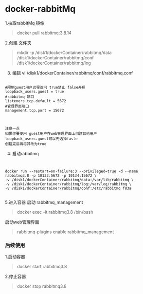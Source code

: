 #  docker-rabbitMq

1.拉取rabbitMq 镜像

>docker pull rabbitmq:3.8.14

2.创建 文件夹

>mkdir -p /disk1/dockerContainer/rabbitmq/data /disk1/dockerContainer/rabbitmq/conf /disk1/dockerContainer/rabbitmq/log


3. 编辑 vi /disk1/dockerContainer/rabbitmq/conf/rabbitmq.conf 

```

#限制guest用户远程访问 true禁止 false开启
loopback_users.guest = true
#rabbitmq 端口
listeners.tcp.default = 5672
#管理界面端口
management.tcp.port = 15672
                        


```

	注意一点 
	如果你要使用 guest用户在web管理界面上创建其他用户
	loopback_users.guest可以先选择fasle
	创建完后再将其改为true


4. 启动rabbitmq

```


docker run --restart=on-failure:3 --privileged=true -d --name rabbitmq3.8 -p 10133:5672 -p 10134:15672 \
-v /disk1/dockerContainer/rabbitmq/data:/var/lib/rabbitmq \
-v /disk1/dockerContainer/rabbitmq/log:/var/log/rabbitmq \
-v /disk1/dockerContainer/rabbitmq/conf:/etc/rabbitmq f83a


```

5.进入容器 启动 rabbitmq_management

>docker exec -it rabbitmq3.8 /bin/bash

启动web管理界面

>rabbitmq-plugins enable rabbitmq_management


### 后续使用

1.启动容器 

> docker start rabbitmq3.8

2.停止容器

>docker stop rabbitmq3.8
